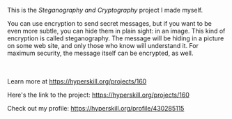 This is the *Steganography and Cryptography* project I made myself.


<p>You can use encryption to send secret messages, but if you want to be even more subtle, you can hide them in plain sight: in an image. This kind of encryption is called steganography. The message will be hiding in a picture on some web site, and only those who know will understand it. For maximum security, the message itself can be encrypted, as well.</p><br/><br/>Learn more at <a href="https://hyperskill.org/projects/160?utm_source=ide&utm_medium=ide&utm_campaign=ide&utm_content=project-card">https://hyperskill.org/projects/160</a>

Here's the link to the project: https://hyperskill.org/projects/160

Check out my profile: https://hyperskill.org/profile/430285115